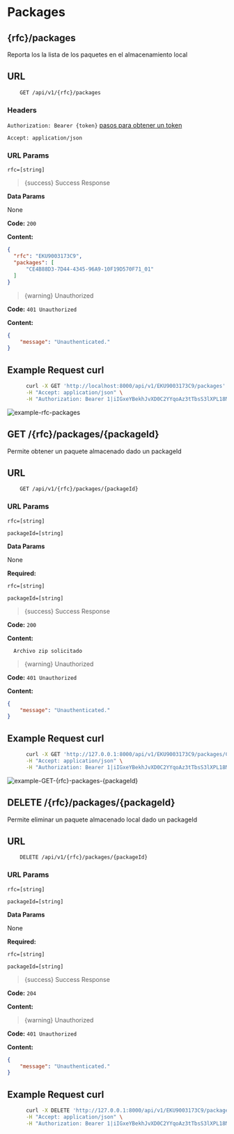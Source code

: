 # Packages

## {rfc}/packages

Reporta los la lista de los paquetes en el almacenamiento local

## **URL**

```textmate
    GET /api/v1/{rfc}/packages
```

### Headers
`Authorization: Bearer {token}` <a href="create_user_and_add_token" target="_blank">pasos para obtener un token</a>

`Accept: application/json`


### **URL Params**

`rfc=[string]`

> {success} Success Response

**Data Params**

None

**Code:** `200`

**Content:**

  ```json
{
    "rfc": "EKU9003173C9",
    "packages": [
        "CE4B88D3-7D44-4345-96A9-10F19D570F71_01"
    ]
}
  ```

> {warning} Unauthorized

**Code:** `401 Unauthorized`

**Content:**

```json
{
    "message": "Unauthenticated."
}
  ```

## **Example Request curl**

```bash
      curl -X GET 'http://localhost:8000/api/v1/EKU9003173C9/packages' \
      -H "Accept: application/json" \
      -H "Authorization: Bearer 1|iIGxeYBekhJvXD0C2YYqoAz3tTbsS3lXPL18Mjbg"
```

![example-rfc-packages](/images-docs/rfc-packages.png)

## GET /{rfc}/packages/{packageId}

Permite obtener un paquete almacenado dado un packageId

## **URL**

```textmate
    GET /api/v1/{rfc}/packages/{packageId}
```

### **URL Params**

`rfc=[string]`

`packageId=[string]`

**Data Params**

None

**Required:**

`rfc=[string]`

`packageId=[string]`


> {success} Success Response

**Code:** `200`

**Content:**

  ```text
    Archivo zip solicitado
  ```

> {warning} Unauthorized

**Code:** `401 Unauthorized`

**Content:**

```json
{
    "message": "Unauthenticated."
}
  ```

## **Example Request curl**

```bash
      curl -X GET 'http://127.0.0.1:8000/api/v1/EKU9003173C9/packages/CE4B88D3-7D44-4345-96A9-10F19D570F71_01' --output filezip.zip \
      -H "Accept: application/json" \
      -H "Authorization: Bearer 1|iIGxeYBekhJvXD0C2YYqoAz3tTbsS3lXPL18Mjbg"
```

![example-GET-{rfc}-packages-{packageId}](/images-docs/GET-%7Brfc%7D-packages-%7BpackageId%7D.png)

## DELETE /{rfc}/packages/{packageId}

Permite eliminar un paquete almacenado local dado un packageId

## **URL**

```textmate
    DELETE /api/v1/{rfc}/packages/{packageId}
```

### **URL Params**

`rfc=[string]`

`packageId=[string]`

**Data Params**

None

**Required:**

`rfc=[string]`

`packageId=[string]`



> {success} Success Response

**Code:** `204`

**Content:**


> {warning} Unauthorized

**Code:** `401 Unauthorized`

**Content:**

```json
{
    "message": "Unauthenticated."
}
  ```

## **Example Request curl**

```bash
      curl -X DELETE 'http://127.0.0.1:8000/api/v1/EKU9003173C9/packages/CE4B88D3-7D44-4345-96A9-10F19D570F71_01' \
      -H "Accept: application/json" \
      -H "Authorization: Bearer 1|iIGxeYBekhJvXD0C2YYqoAz3tTbsS3lXPL18Mjbg"
```
